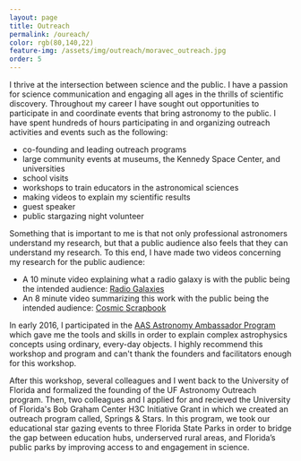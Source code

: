 ```yaml
---
layout: page
title: Outreach
permalink: /oureach/
color: rgb(80,140,22) 
feature-img: /assets/img/outreach/moravec_outreach.jpg
order: 5
---
```

I thrive at the intersection between science and the public. I have a passion for science communication and engaging all ages in the thrills of scientific discovery. Throughout my career I have sought out opportunities to participate in and coordinate events that bring astronomy to the public. I have spent hundreds of hours participating in and organizing outreach activities and events such as the following:
* co-founding and leading outreach programs
* large community events at museums, the Kennedy Space Center, and universities
* school visits
* workshops to train educators in the astronomical sciences
* making videos to explain my scientific results
* guest speaker
* public stargazing night volunteer

Something that is important to me is that not only professional astronomers understand my research, but that a public audience also feels that they can understand my research. To this end, I have made two videos concerning my research for the public audience:
* A 10 minute video explaining what a radio galaxy is with the public being the intended audience: [Radio Galaxies](https://youtu.be/2_HBLgb_198)
* An 8 minute video summarizing this work with the public being the intended audience: [Cosmic Scrapbook](https://www.youtube.com/watch?v=YevdrRTempc&list=PLA0VnboNRbqrdInv5BSiO11gMh9esvKYA&index=1)

In early 2016, I participated in the [AAS Astronomy Ambassador Program](https://aas.org/education/aas-astronomy-ambassadors-program) which gave me the tools and skills in order to explain complex astrophysics concepts using ordinary, every-day objects. I highly recommend this workshop and program and can't thank the founders and facilitators enough for this workshop.

After this workshop, several colleagues and I went back to the University of Florida and formalized the founding of the UF Astronomy Outreach program. Then, two colleagues and I applied for and recieved the University of Florida's Bob Graham Center H3C Initiative Grant in which we created an outreach program called, Springs & Stars. In this program, we took our educational star gazing events to three Florida State Parks in order to bridge the gap between education hubs, underserved rural areas, and Florida’s public parks by improving access to and engagement in science.
